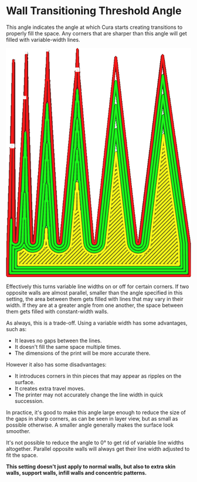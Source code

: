 Wall Transitioning Threshold Angle
====
This angle indicates the angle at which Cura starts creating transitions to properly fill the space. Any corners that are sharper than this angle will get filled with variable-width lines.

<!--screenshot {
"image_path": "wall_transition_angle.png",
"models": [{"script": "sharpening_corners.scad"}],
"camera_position": [0, 11, 106],
"settings": {
	"wall_transition_angle": 11,
	"wall_line_count": 4
},
"colours": 64
}-->
![Wider than 10°, it's no longer creating transitions](../images/wall_transition_angle.png)

Effectively this turns variable line widths on or off for certain corners. If two opposite walls are almost parallel, smaller than the angle specified in this setting, the area between them gets filled with lines that may vary in their width. If they are at a greater angle from one another, the space between them gets filled with constant-width walls.

As always, this is a trade-off. Using a variable width has some advantages, such as:
* It leaves no gaps between the lines.
* It doesn't fill the same space multiple times.
* The dimensions of the print will be more accurate there.

However it also has some disadvantages:
* It introduces corners in thin pieces that may appear as ripples on the surface.
* It creates extra travel moves.
* The printer may not accurately change the line width in quick succession.

In practice, it's good to make this angle large enough to reduce the size of the gaps in sharp corners, as can be seen in layer view, but as small as possible otherwise. A smaller angle generally makes the surface look smoother.

It's not possible to reduce the angle to 0° to get rid of variable line widths altogether. Parallel opposite walls will always get their line width adjusted to fit the space.

**This setting doesn't just apply to normal walls, but also to extra skin walls, support walls, infill walls and concentric patterns.**